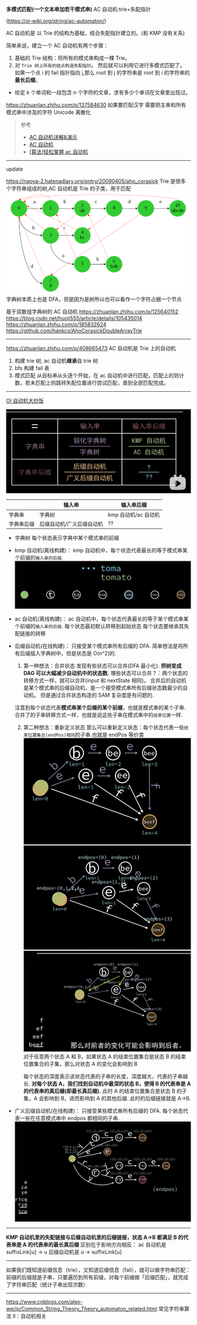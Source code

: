 **多模式匹配(一个文本串加若干模式串)**
AC 自动机:trie+失配指针

(https://oi-wiki.org/string/ac-automaton/)

AC 自动机是 以 Trie 的结构为基础，结合失配指针建立的。(和 KMP 没有关系)

简单来说，建立一个 AC 自动机有两个步骤：

1. 基础的 Trie 结构：将所有的模式串构成一棵 Trie。
2. 对 `Trie 树上所有的结点构造失配指针`。
   然后就可以利用它进行多模式匹配了。
   如果一个点 i 的 fail 指针指向 j,那么 root 到 j 的字符串是 root 到 i 的字符串的**最长后缀**。

- 给定 k 个单词和一段包含 n 个字符的文章，求有多少个单词在文章里出现过。

https://zhuanlan.zhihu.com/p/137584630
如果要匹配汉字 需要把主串和所有模式串中涉及的字符 Unicode 离散化

> 参考
>
> - [AC 自动机详解&演示](https://www.bilibili.com/video/BV1iV411B73u?spm_id_from=333.337.search-card.all.click&vd_source=e825037ab0c37711b6120bbbdabda89e)
> - [AC 自动机](https://www.luogu.com.cn/blog/juruohyfhaha/ac-zi-dong-ji)
> - [[算法]轻松掌握 ac 自动机](https://www.bilibili.com/video/BV1uJ411Y7Eg?p=4)

---

update

https://naoya-2.hatenadiary.org/entry/20090405/aho_corasick
Trie 是很多个字符串组成的树,AC 自动机是 Trie 的子类，用于匹配
![非常形象的图](image/note/1676744072418.png)
字典树本质上也是 DFA，但是因为是树所以也可以看作一个字符占据一个节点

基于双数组字典树的 AC 自动机
https://zhuanlan.zhihu.com/p/125640152
https://blog.csdn.net/huoji555/article/details/105435014
https://zhuanlan.zhihu.com/p/185832624
https://github.com/hankcs/AhoCorasickDoubleArrayTrie

---

https://zhuanlan.zhihu.com/p/408665473
AC 自动机是 Trie 上的自动机

1. 构建 trie 树, ac 自动机**继承**自 trie 树
2. bfs 构建 fail 表
3. 模式匹配
   从目标串从头逐个开始，在 ac 自动机中进行匹配，匹配上的则计数，若未匹配上则跳转失配位置进行尝试匹配，直到全部匹配完成。

---

[OI 自动机大炒饭](https://www.bilibili.com/video/BV1uV4y1W7cB)

![目录](image-1.png)

|            | 输入串                    | 输入串后缀           |
| ---------- | ------------------------- | -------------------- |
| 字典串     | 字典树                    | kmp 自动机/ac 自动机 |
| 字典串后缀 | 后缀自动机/广义后缀自动机 | ??                   |

- 字典树
  每个状态表示字典中某个模式串的前缀
- kmp 自动机(离线构建)：
  kmp 自动机中，每个状态代表最长的等于模式串某个前缀的`输入串的后缀`.
  ![kmp自动机](image-2.png)
- ac 自动机(离线构建)：
  ac 自动机中，每个状态代表最长的等于某个模式串某个前缀的`输入串的后缀`.
  每个状态最初默认转移到起始状态
  每个状态要继承其失配链接的转移
- 后缀自动机(在线构建)：
  只接受某个模式串所有后缀的 DFA.
  简单想法是将所有后缀插入字典树中，但是状态是 O(n^2)的.

  1. 第一种想法：合并状态
     发现有些状态可以合并(DFA 最小化).
     **把树变成 DAG 可以大幅减少自动机中的状态数.**
     哪些状态可以合并？：两个状态的转移方式一样，就可以合并(input 和 nextState 相同)。
     合并后的自动机是某个模式串的后缀自动机，是一个接受模式串所有后缀状态数最少的自动机。
     但是通过合并状态构造的 SAM 复杂度是有问题的.

  注意到每个状态代表**模式串某个后缀的某个前缀**，也就是模式串的某个子串.
  合并了的子串转移方式一样，也就是说这些子串在模式串中的`结束位置`一样.

  2. 第二种想法：重新定义状态
     那么可以重新定义状态：每个状态代表一些`结束位置集合(endPos)相同`的子串.也就是 endPos 等价类
     ![后缀自动机1](image-3.png)
     ![后缀自动机2](image-4.png)
     ![子集转移](image-5.png)
     对于任意两个状态 A 和 B，如果状态 A 的结束位置集合是状态 B 的结束位置集合的子集，那么对状态 A 的变化会影响到 B

     每个状态的深度表示该状态代表的子串的长度，深度越大，代表的子串越长.
     **对每个状态 A，我们找到自动机中最深的状态 B，使得 B 的代表串是 A 的代表串的真后缀(即最长真后缀).**
     此时 A 的结束位置集合是状态 B 的子集，A 会影响到 B，进而影响到 A 的其他后缀.
     此时的后缀链接就是 A->B.

- 广义后缀自动机(在线构建)：
  只接受某些模式串所有后缀的 DFA.
  每个状态代表一些在任意模式串中 endpos 都相同的子串.
  ![广义SAM](image-6.png)

---

**KMP 自动机里的失配链接与后缀自动机里的后缀链接，状态 A->B 都满足 B 的代表串是 A 的代表串的最长真后缀**
区别在于影响方向相反：
ac 自动机是 suffixLink[u] -> u
后缀自动机是 u -> suffixLink[u]

---

如果我们既知道前缀信息（trie），又知道后缀信息（fail），就可以做字符串匹配：
前缀的后缀就是子串，只要遍历到所有前缀，对每个前缀做「后缀匹配」，就完成了字符串匹配（统计子串出现次数）

---

https://www.cnblogs.com/alex-wei/p/Common_String_Theory_Theory_automaton_related.html
常见字符串算法 II：自动机相关
